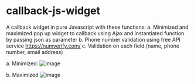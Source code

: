 # callback-js-widget
A callback widget in pure Javascript with these functions:
  a. Minimized and maximized pop up widget to callback using Ajax and instantiated function by passing json as parameter
  b. Phone number validation using free API service https://numverify.com/
  c. Validation on each field (name, phone number, email address)
  
  a. Minimized:
  ![image](https://user-images.githubusercontent.com/15613312/58091255-55e74500-7bf3-11e9-94ba-09c14b044057.png)

  b. Maximized
![image](https://user-images.githubusercontent.com/15613312/58091221-48ca5600-7bf3-11e9-8ee9-ad17fec67b09.png)
